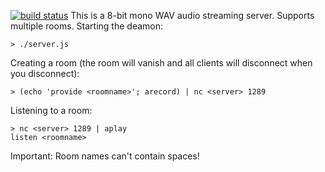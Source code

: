 [![build status](https://secure.travis-ci.org/thejh/audionode.png)](http://travis-ci.org/thejh/audionode)
This is a 8-bit mono WAV audio streaming server. Supports multiple rooms. Starting the deamon:

    > ./server.js

Creating a room (the room will vanish and all clients will disconnect when you disconnect):

    > (echo 'provide <roomname>'; arecord) | nc <server> 1289

Listening to a room:

    > nc <server> 1289 | aplay
    listen <roomname>

Important: Room names can't contain spaces!
